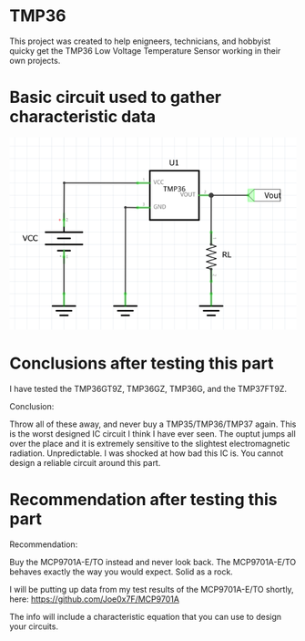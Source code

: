 # TMP36
This project was created to help enigneers, technicians, and hobbyist quicky get the TMP36 Low Voltage Temperature Sensor working in their own projects.



# Basic circuit used to gather characteristic data

![Simple Circuit](<Simple_Schematic.png>)


# Conclusions after testing this part

I have tested the TMP36GT9Z, TMP36GZ, TMP36G, and the TMP37FT9Z. 

Conclusion: 

Throw all of these away, and never buy a TMP35/TMP36/TMP37 again. This is the worst designed IC circuit I think I have ever seen. The ouptut jumps all over the place and it is extremely sensitive to the slightest electromagnetic radiation. Unpredictable. I was shocked at how bad this IC is. You cannot design a reliable circuit around this part.

# Recommendation after testing this part

Recommendation: 

Buy the MCP9701A-E/TO instead and never look back. The MCP9701A-E/TO behaves exactly the way you would expect. Solid as a rock. 

I will be putting up data from my test results of the MCP9701A-E/TO shortly, here: https://github.com/Joe0x7F/MCP9701A

The info will include a characteristic equation that you can use to design your circuits.
